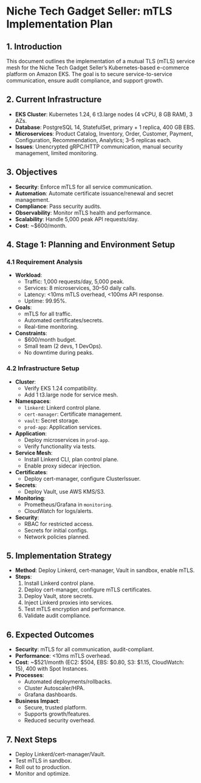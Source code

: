 # Niche Tech Gadget Seller: mTLS Implementation Plan

## 1. Introduction
This document outlines the implementation of a mutual TLS (mTLS) service mesh for the Niche Tech Gadget Seller’s Kubernetes-based e-commerce platform on Amazon EKS. The goal is to secure service-to-service communication, ensure audit compliance, and support growth.

## 2. Current Infrastructure
- **EKS Cluster**: Kubernetes 1.24, 6 t3.large nodes (4 vCPU, 8 GB RAM), 3 AZs.
- **Database**: PostgreSQL 14, StatefulSet, primary + 1 replica, 400 GB EBS.
- **Microservices**: Product Catalog, Inventory, Order, Customer, Payment, Configuration, Recommendation, Analytics; 3–5 replicas each.
- **Issues**: Unencrypted gRPC/HTTP communication, manual security management, limited monitoring.

## 3. Objectives
- **Security**: Enforce mTLS for all service communication.
- **Automation**: Automate certificate issuance/renewal and secret management.
- **Compliance**: Pass security audits.
- **Observability**: Monitor mTLS health and performance.
- **Scalability**: Handle 5,000 peak API requests/day.
- **Cost**: ~$600/month.

## 4. Stage 1: Planning and Environment Setup
### 4.1 Requirement Analysis
- **Workload**:
  - Traffic: 1,000 requests/day, 5,000 peak.
  - Services: 8 microservices, 30–50 daily calls.
  - Latency: <10ms mTLS overhead, <100ms API response.
  - Uptime: 99.95%.
- **Goals**:
  - mTLS for all traffic.
  - Automated certificates/secrets.
  - Real-time monitoring.
- **Constraints**:
  - $600/month budget.
  - Small team (2 devs, 1 DevOps).
  - No downtime during peaks.

### 4.2 Infrastructure Setup
- **Cluster**:
  - Verify EKS 1.24 compatibility.
  - Add 1 t3.large node for service mesh.
- **Namespaces**:
  - `linkerd`: Linkerd control plane.
  - `cert-manager`: Certificate management.
  - `vault`: Secret storage.
  - `prod-app`: Application services.
- **Application**:
  - Deploy microservices in `prod-app`.
  - Verify functionality via tests.
- **Service Mesh**:
  - Install Linkerd CLI, plan control plane.
  - Enable proxy sidecar injection.
- **Certificates**:
  - Deploy cert-manager, configure ClusterIssuer.
- **Secrets**:
  - Deploy Vault, use AWS KMS/S3.
- **Monitoring**:
  - Prometheus/Grafana in `monitoring`.
  - CloudWatch for logs/alerts.
- **Security**:
  - RBAC for restricted access.
  - Secrets for initial configs.
  - Network policies planned.

## 5. Implementation Strategy
- **Method**: Deploy Linkerd, cert-manager, Vault in sandbox, enable mTLS.
- **Steps**:
  1. Install Linkerd control plane.
  2. Deploy cert-manager, configure mTLS certificates.
  3. Deploy Vault, store secrets.
  4. Inject Linkerd proxies into services.
  5. Test mTLS encryption and performance.
  6. Validate audit compliance.

## 6. Expected Outcomes
- **Security**: mTLS for all communication, audit-compliant.
- **Performance**: <10ms mTLS overhead.
- **Cost**: ~$521/month (EC2: $504, EBS: $0.80, S3: $1.15, CloudWatch: $15), ~$400 with Spot Instances.
- **Processes**:
  - Automated deployments/rollbacks.
  - Cluster Autoscaler/HPA.
  - Grafana dashboards.
- **Business Impact**:
  - Secure, trusted platform.
  - Supports growth/features.
  - Reduced security overhead.

## 7. Next Steps
- Deploy Linkerd/cert-manager/Vault.
- Test mTLS in sandbox.
- Roll out to production.
- Monitor and optimize.